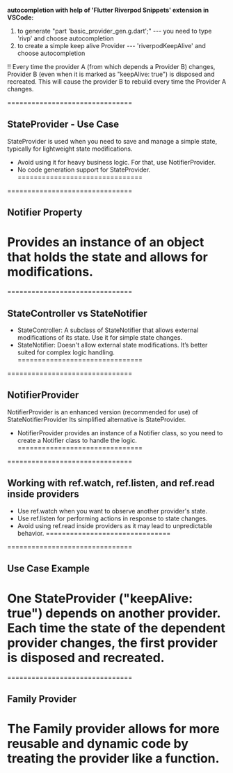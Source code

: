 
 **autocompletion with help of 'Flutter Riverpod Snippets' extension in VSCode:** 
1. to generate "part 'basic_provider_gen.g.dart';" ---  you need to type 'rivp' and choose autocompletion
2. to create a simple keep alive Provider  --- 'riverpodKeepAlive' and choose autocompletion

!! Every time the provider A (from which depends a Provider B) changes, Provider B (even when it is marked as "keepAlive: true") is disposed and recreated. This will cause the provider B to rebuild every time the Provider A changes.


===============================
## StateProvider - Use Case
StateProvider is used when you need to save and manage a simple state, typically for lightweight state modifications.
- Avoid using it for heavy business logic. For that, use NotifierProvider.
- No code generation support for StateProvider.
===============================

===============================
## Notifier Property
Provides an instance of an object that holds the state and allows for modifications.
===============================

===============================
## StateController vs StateNotifier
- StateController: A subclass of StateNotifier that allows external modifications of its state. Use it for simple state changes.
- StateNotifier: Doesn't allow external state modifications. It’s better suited for complex logic handling.
===============================

===============================
## NotifierProvider
NotifierProvider is an enhanced version (recommended for use) of StateNotifierProvider
Its simplified alternative is StateProvider.
- NotifierProvider provides an instance of a Notifier class, so you need to create a Notifier class to handle the logic.
===============================

===============================
## Working with ref.watch, ref.listen, and ref.read inside providers
- Use ref.watch when you want to observe another provider's state.
- Use ref.listen for performing actions in response to state changes.
- Avoid using ref.read inside providers as it may lead to unpredictable behavior.
===============================

===============================
## Use Case Example
One StateProvider ("keepAlive: true") depends on another provider.
Each time the state of the dependent provider changes, the first provider is disposed and recreated.
===============================

===============================
## Family Provider
The Family provider allows for more reusable and dynamic code by treating the provider like a function.
===============================

